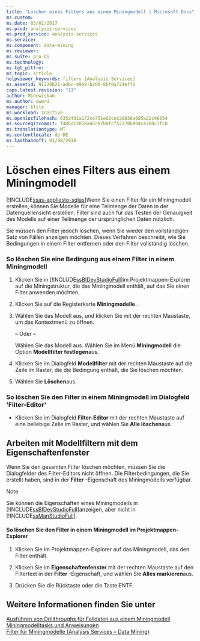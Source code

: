 ```yaml
---
title: "Löschen eines Filters aus einem Miningmodell | Microsoft Docs"
ms.custom: 
ms.date: 03/01/2017
ms.prod: analysis-services
ms.prod_service: analysis-services
ms.service: 
ms.component: data-mining
ms.reviewer: 
ms.suite: pro-bi
ms.technology: 
ms.tgt_pltfrm: 
ms.topic: article
helpviewer_keywords: filters [Analysis Services]
ms.assetid: 91220b21-adbc-49a9-b200-8bf0a724eff1
caps.latest.revision: "13"
author: Minewiskan
ms.author: owend
manager: kfile
ms.workload: Inactive
ms.openlocfilehash: 6352491a172ce751ed2cec28038a085a22c96654
ms.sourcegitcommit: f486d12078a45c87b0fcf52270b904ca7b0c7fc8
ms.translationtype: MT
ms.contentlocale: de-DE
ms.lasthandoff: 01/08/2018
---
```

# <a name="delete-a-filter-from-a-mining-model"></a>Löschen eines Filters aus einem Miningmodell
[!INCLUDE[ssas-appliesto-sqlas](../../includes/ssas-appliesto-sqlas.md)]Wenn Sie einen Filter für ein Miningmodell erstellen, können Sie Modelle für eine Teilmenge der Daten in der Datenquellensicht erstellen. Filter sind auch für das Testen der Genauigkeit des Modells auf einer Teilmenge der ursprünglichen Daten nützlich.  
  
 Sie müssen den Filter jedoch löschen, wenn Sie wieder den vollständigen Satz von Fällen anzeigen möchten. Dieses Verfahren beschreibt, wie Sie Bedingungen in einem Filter entfernen oder den Filter vollständig löschen.  
  
### <a name="to-delete-a-condition-from-a-filter-on-a-mining-model"></a>So löschen Sie eine Bedingung aus einem Filter in einem Miningmodell  
  
1.  Klicken Sie in [!INCLUDE[ssBIDevStudioFull](../../includes/ssbidevstudiofull-md.md)]im Projektmappen-Explorer auf die Miningstruktur, die das Miningmodell enthält, auf das Sie einen Filter anwenden möchten.  
  
2.  Klicken Sie auf die Registerkarte **Miningmodelle** .  
  
3.  Wählen Sie das Modell aus, und klicken Sie mit der rechten Maustaste, um das Kontextmenü zu öffnen.  
  
     – Oder –  
  
     Wählen Sie das Modell aus. Wählen Sie im Menü **Miningmodell** die Option **Modellfilter festlegen**aus.  
  
4.  Klicken Sie im Dialogfeld **Modellfilter** mit der rechten Maustaste auf die Zeile im Raster, die die Bedingung enthält, die Sie löschen möchten.  
  
5.  Wählen Sie **Löschen**aus.  
  
### <a name="to-clear-the-filter-on-a-mining-model-in-the-filter-editor-dialog-box"></a>So löschen Sie den Filter in einem Miningmodell im Dialogfeld 'Filter-Editor'  
  
-   Klicken Sie im Dialogfeld **Filter-Editor** mit der rechten Maustaste auf eine beliebige Zeile im Raster, und wählen Sie **Alle löschen**aus.  
  
## <a name="working-with-model-filters-using-the-properties-window"></a>Arbeiten mit Modellfiltern mit dem Eigenschaftenfenster  
 Wenn Sie den gesamten Filter löschen möchten, müssen Sie die Dialogfelder des Filter-Editors nicht öffnen. Die Filterbedingungen, die Sie erstellt haben, sind in der **Filter** -Eigenschaft des Miningmodells verfügbar.  
  
> [!NOTE]  
>  Sie können die Eigenschaften eines Miningmodells in [!INCLUDE[ssBIDevStudioFull](../../includes/ssbidevstudiofull-md.md)]anzeigen, aber nicht in [!INCLUDE[ssManStudioFull](../../includes/ssmanstudiofull-md.md)].  
  
#### <a name="to-clear-the-filter-on-a-mining-model-in-solution-explorer"></a>So löschen Sie den Filter in einem Miningmodell im Projektmappen-Explorer  
  
1.  Klicken Sie im Projektmappen-Explorer auf das Miningmodell, das den Filter enthält.  
  
2.  Klicken Sie im **Eigenschaftenfenster** mit der rechten Maustaste auf den Filtertext in der **Filter** -Eigenschaft, und wählen Sie **Alles markieren**aus.  
  
3.  Drücken Sie die Rücktaste oder die Taste ENTF.  
  
## <a name="see-also"></a>Weitere Informationen finden Sie unter  
 [Ausführen von Drillthroughs für Falldaten aus einem Miningmodell](../../analysis-services/data-mining/drill-through-to-case-data-from-a-mining-model.md)   
 [Miningmodelltasks und Anweisungen](../../analysis-services/data-mining/mining-model-tasks-and-how-tos.md)   
 [Filter für Miningmodelle &#40;Analysis Services – Data Mining&#41;](../../analysis-services/data-mining/filters-for-mining-models-analysis-services-data-mining.md)  
  
  
